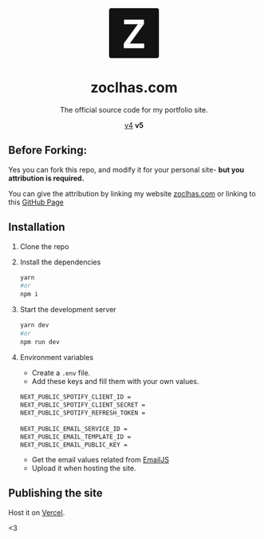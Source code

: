 <div align="center">
  <img alt="Logo" src="https://github.com/zoclhas/zoclhas-v5/blob/main/public/meta-img.png?raw=true" width="100" />
</div>
<h1 align="center">
  zoclhas.com
</h1>
<p align="center">
The official source code for my portfolio site.
</p>
<p align="center">
<a href="https://github.com/zoclhas/zoclhas-website-v4">v4</a> <b>v5</b>
</p>

## Before Forking:

Yes you can fork this repo, and modify it for your personal site- **but you attribution is required.**

You can give the attribution by linking my website [zoclhas.com](https://zoclhas.com/) or linking to this [GitHub Page](https://github.com/zoclhas/zoclhas-v5)

## Installation

1. Clone the repo

2. Install the dependencies

    ```sh
    yarn
    #or
    npm i
    ```

3. Start the development server

    ```sh
    yarn dev
    #or
    npm run dev
    ```

4. Environment variables

    - Create a `.env` file.
    - Add these keys and fill them with your own values.

    ```env
    NEXT_PUBLIC_SPOTIFY_CLIENT_ID =
    NEXT_PUBLIC_SPOTIFY_CLIENT_SECRET =
    NEXT_PUBLIC_SPOTIFY_REFRESH_TOKEN =

    NEXT_PUBLIC_EMAIL_SERVICE_ID =
    NEXT_PUBLIC_EMAIL_TEMPLATE_ID =
    NEXT_PUBLIC_EMAIL_PUBLIC_KEY =
    ```

    - Get the email values related from [EmailJS](https://www.emailjs.com/)
    - Upload it when hosting the site.

## Publishing the site

Host it on [Vercel](https://vercel.com/).

&lt;3
